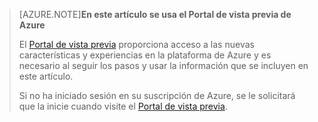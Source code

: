 
> [AZURE.NOTE]**En este artículo se usa el Portal de vista previa de Azure**
> 
> El [Portal de vista previa](https://portal.azure.com/) proporciona acceso a las nuevas características y experiencias en la plataforma de Azure y es necesario al seguir los pasos y usar la información que se incluyen en este artículo.
> 
> Si no ha iniciado sesión en su suscripción de Azure, se le solicitará que la inicie cuando visite el [Portal de vista previa](https://portal.azure.com/).

<!---HONumber=August15_HO6-->